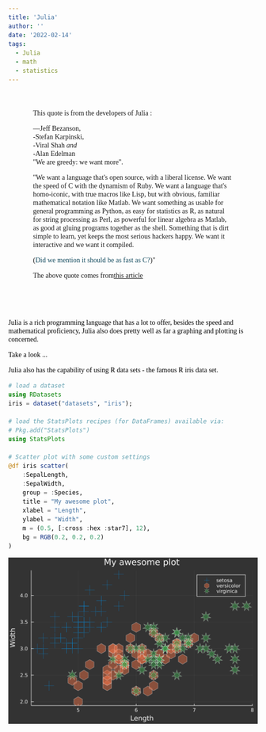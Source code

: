 ```yaml
---
title: 'Julia'
author: ''
date: '2022-02-14'
tags:
  - Julia
  - math
  - statistics
---
```


<style>


body{
  line-height: 17px;
  font-size: justify;
  font-family: Outfit;

}

.comment{

  margin:20px;
  padding: 30px;
  width:justify;
  font-color:black;
}

p1{
color:#134b5f;
}

p2{

  width:justify;
  color:black;
  float:left;
  
}

</style>

<div class="comment">
This quote is from the developers of Julia :

—Jeff Bezanson, <br>
-Stefan Karpinski,<br> 
-Viral Shah <i>and</i> <br>
-Alan Edelman<br>
"We are greedy: we want more".<br>
<p>
"We want a language that's open source, with a liberal license. We want the
speed of C with the dynamism of Ruby. We want a language that's
homo-iconic, with true macros like Lisp, but with obvious, familiar
mathematical notation like Matlab. We want something as usable for
general programming as Python, as easy for statistics as R, as natural for
string processing as Perl, as powerful for linear algebra as Matlab, as good
at gluing programs together as the shell. Something that is dirt simple to
learn, yet keeps the most serious hackers happy. We want it interactive
and we want it compiled.<br>

(<p1>Did we mention it should be as fast as C?</p1>)"</p> 

The above quote comes from<u>[this article](https://julialang.org/blog/2012/02/why-we-created-julia/)</u>

</div>

<p2>

Julia is a rich programming language that has a lot to offer, besides the speed and mathematical proficiency, Julia also does pretty well as far a graphing and plotting is concerned.


Take a look ...

Julia also has the capability of using R data sets - the famous R iris data set.

```julia
# load a dataset
using RDatasets
iris = dataset("datasets", "iris");

# load the StatsPlots recipes (for DataFrames) available via:
# Pkg.add("StatsPlots")
using StatsPlots

# Scatter plot with some custom settings
@df iris scatter(
    :SepalLength,
    :SepalWidth,
    group = :Species,
    title = "My awesome plot",
    xlabel = "Length",
    ylabel = "Width",
    m = (0.5, [:cross :hex :star7], 12),
    bg = RGB(0.2, 0.2, 0.2)
)
```




    
![svg](output_0_0.svg)
    


```julia

```